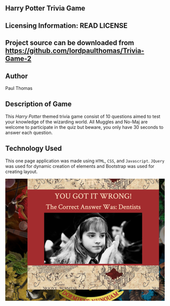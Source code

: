 **Harry Potter Trivia Game**
-------------------

Licensing Information: READ LICENSE
---
Project source can be downloaded from https://github.com/lordpaulthomas/Trivia-Game-2
----
Author
------
Paul Thomas

Description of Game
---------------
This _Harry Potter_ themed trivia game consist of 10 questions aimed to test your knowledge of the wizarding world.  All Muggles and No-Maj are welcome to participate in the quiz but beware, you only have 30 seconds to answer each question. 

Technology Used
--------
This one page application was made using `HTML`, `CSS`, and `Javascript`.  `JQuery` was used for dynamic creation of elements and Bootstrap was used for creating layout.  

![database](/assests/images/screen.png)